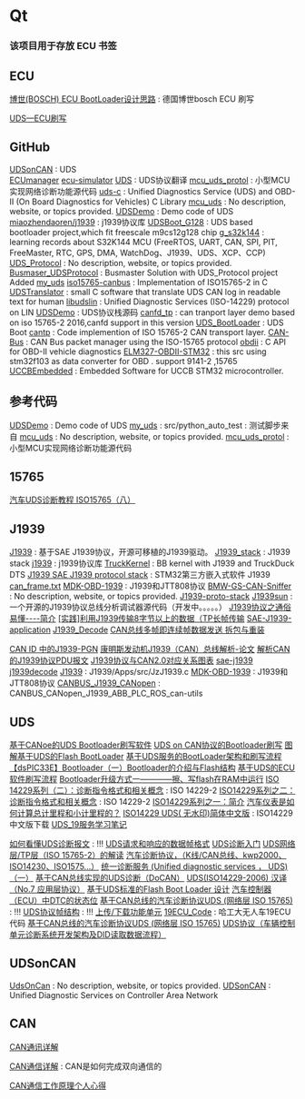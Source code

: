 # Qt
### 该项目用于存放 ECU 书签

## ECU

[博世(BOSCH) ECU BootLoader设计思路](https://blog.csdn.net/Allen_Spring/article/details/107145344) : 德国博世bosch ECU 刷写 

[UDS—ECU刷写](https://zhuanlan.zhihu.com/p/163058679)


## GitHub
[UDSonCAN](https://github.com/raychow/UDSonCAN) : UDS  
[ECUmanager](https://github.com/nitrousnrg/ECUmanager)
[ecu-simulator](https://github.com/lbenthins/ecu-simulator)
[UDS](https://github.com/taoynkkx/UDS) : UDS协议翻译
[mcu_uds_protol](https://github.com/jiangjie87481/mcu_uds_protol) : 小型MCU实现网络诊断功能源代码
[uds-c](https://github.com/jiangjie87481/uds-c) : Unified Diagnostics Service (UDS) and OBD-II (On Board Diagnostics for Vehicles) C Library
[mcu_uds](https://github.com/miaozhendaoren/mcu_uds) : No description, website, or topics provided.
[UDSDemo](https://github.com/jiangjie87481/UDSDemo) : Demo code of UDS
[miaozhendaoren/j1939](https://github.com/miaozhendaoren/j1939) : j1939协议库
[UDSBoot_G128](https://github.com/ukign/UDSBoot_G128) : UDS based bootloader project,which fit freescale m9cs12g128 chip
[g_s32k144](https://github.com/GreyZhang/g_s32k144) : learning records about S32K144 MCU (FreeRTOS, UART, CAN, SPI, PIT, FreeMaster, RTC, GPS, DMA, WatchDog、J1939、UDS、XCP、CCP)
[UDS_Protocol](https://github.com/Mariale13/UDS_Protocol) : No description, website, or topics provided.
[Busmaser_UDSProtocol](https://github.com/Mariale13/Busmaser_UDSProtocol) : Busmaster Solution with UDS_Protocol project Added
[my_uds](https://github.com/geekyes/my_uds)
[iso15765-canbus](https://github.com/devcoons/iso15765-canbus) : Implementation of ISO15765-2 in C
[UDSTranslator](https://github.com/MrtnsK/UDSTranslator) : small C software that translate UDS CAN log in readable text for human
[libudslin](https://github.com/nxyd/libudslin) : Unified Diagnostic Services (ISO-14229) protocol on LIN
[UDSDemo](https://github.com/ukign/UDSDemo) : UDS协议栈源码
[canfd_tp](https://github.com/ukign/canfd_tp) : can tranport layer demo based on iso 15765-2 2016,canfd support in this version
[UDS_BootLoader](https://github.com/GreenBoxNewEnergy/UDS_BootLoader) : UDS Boot 
[cantp](https://github.com/Hirofeng/cantp) : Code implemention of ISO 15765-2 CAN transport layer. 
[CAN-Bus](https://github.com/gooseberrypi/CAN-Bus) : CAN Bus packet manager using the ISO-15765 protocol 
[obdii](https://github.com/gooseberrypi/obdii) : C API for OBD-II vehicle diagnostics 
[ELM327-OBDII-STM32](https://github.com/ARoozitalab/ELM327-OBDII-STM32) : this src using stm32f103 as data converter for OBD . support 9141-2 ,15765 
[UCCBEmbedded](https://github.com/iwasz/UCCBEmbedded) : Embedded Software for UCCB STM32 microcontroller. 


## 参考代码
[UDSDemo](https://github.com/jiangjie87481/UDSDemo) : Demo code of UDS
[my_uds](https://github.com/geekyes/my_uds) : src/python_auto_test : 测试脚步来自
[mcu_uds](https://github.com/miaozhendaoren/mcu_uds) : No description, website, or topics provided.
[mcu_uds_protol](https://github.com/jiangjie87481/mcu_uds_protol) : 小型MCU实现网络诊断功能源代码 

## 15765
[汽车UDS诊断教程 ISO15765（八）](https://blog.csdn.net/weixin_42019584/article/details/103757810)

## J1939
[J1939](https://github.com/XeiTongXueFlyMe/J1939) : 基于SAE J1939协议，开源可移植的J1939驱动。 
[J1939_stack](https://github.com/mikebailey61/J1939_stack) : J1939 stack 
[j1939](https://github.com/yougukepp/j1939) : j1939协议库 
[TruckKernel](https://github.com/TruckHacking/TruckKernel) : BB kernel with J1939 and TruckDuck DTS 
[J1939 SAE J1939 protocol stack](https://www.stmicroelectronics.com.cn/content/st_com/zh/products/embedded-software/mcu-mpu-embedded-software/stm32-embedded-software/stm32-3rd-party-embedded-software/j1939.html) :  STM32第三方嵌入式软件  J1939 
[can_frame.txt](https://github.com/stevinliang/open-j1939/blob/master/doc/can_frame.txt)
[MDK-OBD-1939](https://github.com/Sampkia/MDK-OBD-1939) : J1939和JTT808协议 
[BMW-GS-CAN-Sniffer](https://github.com/Joezhang1980/BMW-GS-CAN-Sniffer) : No description, website, or topics provided. 
[J1939-proto-stack](https://github.com/pengnianchun/J1939-proto-stack)
[J1939sun](https://github.com/wllis/J1939sun) : 一个开源的J1939协议总线分析调试器源代码（开发中。。。。。） 
[J1939协议之通俗易懂----简介](https://blog.csdn.net/langshi_2011/article/details/90209298)
[[实践]利用J1939传输8字节以上的数据（TP长帧传输](http://www.voidcn.com/article/p-tmysgkeh-bqp.html)
[SAE-J1939-application](http://www.pudn.com/Download/item/id/1476267.html) 
[J1939_Decode](https://github.com/Truck-OBD-Development/J1939_Decode)
[CAN总线多帧即连续帧数据发送 拆包与重装](https://blog.csdn.net/mengqingbin5219/article/details/77970774)

[CAN ID 中的J1939-PGN](https://blog.csdn.net/huan447882949/article/details/79944298)
[康明斯发动机J1939（CAN）总线解析-论文](http://www.doc88.com/p-3847774849418.html)
[解析CAN的J1939协议PDU报文](https://blog.csdn.net/lx2385623371/article/details/78810877)
[J1939协议与CAN2.0对应关系图表](https://blog.csdn.net/langshi_2011/article/details/81560079)
[sae-j1939](https://github.com/cpperrr/sae-j1939)
[j1939decode](https://github.com/jackm/j1939decode)
[J1939](https://github.com/JackZhao2017/J1939/blob/develop/Apps/src/JzJ1939.c) : J1939/Apps/src/JzJ1939.c
[MDK-OBD-1939](https://github.com/Sampkia/MDK-OBD-1939) : J1939和JTT808协议 
[CANBUS_J1939_CANopen](https://github.com/MinMengbin/CANBUS_J1939_CANopen) : CANBUS_CANopen_J1939_ABB_PLC_ROS_can-utils 


## UDS

[基于CANoe的UDS Bootloader刷写软件](https://blog.csdn.net/farmer00/article/details/105587545/)
[UDS on CAN协议的Bootloader刷写](https://zhuanlan.zhihu.com/p/66140683)
[图解基于UDS的Flash BootLoader](https://zhuanlan.zhihu.com/p/69819290)
[基于UDS服务的BootLoader架构和刷写流程](https://zhuanlan.zhihu.com/p/148017247)
[【dsPIC33E】Bootloader（一）Bootloader的介绍与Flash结构](https://blog.csdn.net/u010875635/article/details/84660611)
[基于UDS的ECU软件刷写流程](https://zhuanlan.zhihu.com/p/37645386)
[Bootloader升级方式一————擦、写flash在RAM中运行](https://blog.csdn.net/minyuanxiani/article/details/79913353)
[ISO 14229系列（二）：诊断指令格式和相关概念](https://blog.csdn.net/tfslovexizi/article/details/88524243) : ISO 14229-2
[ISO14229系列之二：诊断指令格式和相关概念](https://www.cnblogs.com/autogeek/p/4458658.html) : ISO 14229-2
[ISO14229系列之一：简介](https://www.cnblogs.com/autogeek/p/4458591.html)
[汽车仪表是如何计算总计里程和小计里程的？](https://www.cnblogs.com/autogeek/p/4225017.html)
[ISO14229 UDS( 无水印)简体中文版](http://www.100gsoft.cn/softdown/4965.html#downaddress) : ISO14229中文版下载
[UDS_19服务学习笔记](https://blog.csdn.net/qq628383/article/details/101150540)

[如何看懂UDS诊断报文](https://www.jianshu.com/p/b5805e734ed6) : !!!
[UDS请求和响应的数据帧格式](https://blog.csdn.net/ChenGuiGan/article/details/87777584)
[UDS诊断入门](https://zhuanlan.zhihu.com/p/37310388)
[UDS网络层/TP层（ISO 15765-2）的解读](https://zhuanlan.zhihu.com/p/44857562)
[汽车诊断协议，（K线/CAN总线、kwp2000、ISO14230、ISO1575...）](https://blog.csdn.net/haha1fan/article/details/78007839)
[统一诊断服务 (Unified diagnostic services ， UDS) （一）](https://zhuanlan.zhihu.com/p/33583593)
[基于CAN总线实现的UDS诊断（DoCAN）](https://zhuanlan.zhihu.com/p/37063798)
[UDS(ISO14229-2006) 汉译（No.7 应用层协议）](https://www.cnblogs.com/isAndyWu/p/9584424.html)
[基于UDS标准的Flash Boot Loader 设计](http://www.fyl-tech.com/nd.jsp?id=59#_np=105_329)
[汽车控制器（ECU）中DTC的状态位](https://mp.weixin.qq.com/s?__biz=MzUyODgyMDI0OQ==&mid=2247483717&idx=2&sn=55e317acf1268f413f082c12b2cfa119&chksm=fa6b3033cd1cb925d9ead4bbb2dade0f9717e38b5818ceda53598d9f41b9f6469dfb8722b950&mpshare=1&scene=1&srcid=0529MTVAi9sTNyQA862pqGHf&pass_ticket=fXKprCqzX9p9OZ9nJFyHAS%2F9MqiG8sEkIcD5esPpqLN3MWs6fob6jp9mteazPgiW#rd)
[基于CAN总线的汽车诊断协议UDS (网络层 ISO 15765)](https://blog.csdn.net/qq_28086637/article/details/73699677) : !!!
[UDS协议帧结构](https://a9school.com/uds-frame_structure/) : !!!
[上传/下载功能单元](https://a9school.com/uds-upload_and_download/)
[19ECU_Code](https://github.com/ShieldQiQi/19ECU_Code) : 哈工大无人车19ECU代码
[基于CAN总线的汽车诊断协议UDS (网络层 ISO 15765)](https://blog.csdn.net/qq_28086637/article/details/73699677)
[UDS协议（车辆控制单元诊断系统开发架构及DID读取数据流程）](https://blog.csdn.net/u012252959/article/details/83154392)


## UDSonCAN
[UdsOnCan](https://github.com/HouiLei/UdsOnCan) : No description, website, or topics provided.
[UDSonCAN](https://github.com/raychow/UDSonCAN) : Unified Diagnostic Services on Controller Area Network

## CAN 

[CAN通讯详解](https://blog.csdn.net/CSDN_Yoa/article/details/81384924)

[CAN通信详解](https://www.cnblogs.com/sgh69/p/11371817.html) : CAN是如何完成双向通信的

[CAN通信工作原理个人心得](https://www.cnblogs.com/dongry/p/9896691.html)

